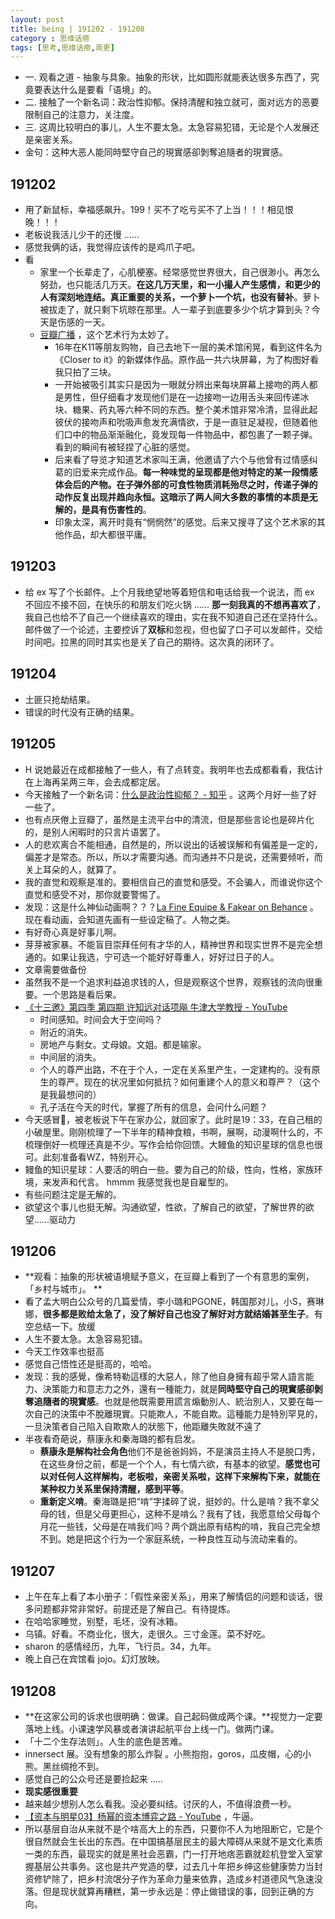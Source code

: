 ```yaml
---
layout: post
title: being | 191202 - 191208
category : 思维话痨
tags: [思考,思维话痨,周更]
---
```


- 一. 观看之道 - 抽象与具象。抽象的形状，比如圆形就能表达很多东西了，究竟要表达什么是要看「语境」的。
- 二. 接触了一个新名词：政治性抑郁。保持清醒和独立就可，面对远方的恶要限制自己的注意力，关注度。
- 三. 这周比较明白的事儿，人生不要太急。太急容易犯错，无论是个人发展还是亲密关系。
- 金句：这种大恶人能同時堅守自己的現實感卻剝奪追隨者的現實感。

## 191202
  - 用了新鼠标，幸福感飙升。199！买不了吃亏买不了上当！！！相见恨晚！！！
  - 老板说我活儿少干的还慢 ......
  - 感觉我俩的话，我觉得应该传的是鸡爪子吧。
  - 看
    - 家里一个长辈走了，心肌梗塞。经常感觉世界很大，自己很渺小。再怎么努劲，也只能活几万天。**在这几万天里，和一小撮人产生感情，和更少的人有深刻地连结。真正重要的关系，一个萝卜一个坑，也没有替补**。萝卜被拔走了，就只剩下坑晾在那里。人一辈子到底要多少个坑才算到头？今天是伤感的一天。
    - [豆瓣广播](https://www.douban.com/people/48554953/status/2709517483/) ，这个艺术行为太妙了。
      - 16年在K11等朋友购物，自己去地下一层的美术馆闲晃，看到这件名为《Closer to it》的新媒体作品。原作品一共六块屏幕，为了构图好看我只拍了三块。
      - 一开始被吸引其实只是因为一眼就分辨出来每块屏幕上接吻的两人都是男性，但仔细看才发现他们是在一边接吻一边用舌头来回传递冰块、糖果、药丸等六种不同的东西。整个美术馆非常冷清，显得此起彼伏的接吻声和吮吸声愈发充满情欲，于是一直驻足凝视，但随着他们口中的物品渐渐融化，竟发现每一件物品中，都包裹了一颗子弹。看到的瞬间有被轻捏了心脏的感觉。
      - 后来看了导览才知道艺术家叫王满，他邀请了六个与他曾有过情感纠葛的旧爱来完成作品。**每一种味觉的呈现都是他对特定的某一段情感体会后的产物。在子弹外部的可食性物质消耗殆尽之时，传递子弹的动作反复出现并趋向永恒。这暗示了两人间大多数的事情的本质是无解的，是具有伤害性的**。
      - 印象太深，离开时竟有“惘惘然”的感觉。后来又搜寻了这个艺术家的其他作品，却大都很平庸。 
    
## 191203
  - 给 ex 写了个长邮件。上个月我绝望地等着短信和电话给我一个说法，而 ex 不回应不接不回，在快乐的和朋友们吃火锅 ...... **那一刻我真的不想再喜欢了**，我自己也给不了自己一个继续喜欢的理由，实在我不知道自己还在坚持什么。邮件做了一个论述，主要控诉了**双标**和忽视，但也留了口子可以发邮件，交给时间吧。拉黑的同时其实也是关了自己的期待。这次真的闭环了。
  
## 191204
  - 土匪只抢劫结果。
  - 错误的时代没有正确的结果。
  
##  191205
  - H 说她最近在成都接触了一些人，有了点转变。我明年也去成都看看，我估计在上海再呆两三年，会去成都定居。
  - 今天接触了一个新名词：[什么是政治性抑郁？ - 知乎](https://www.zhihu.com/people/xirlo) 。这两个月好一些了好一些了。
  - 也有点厌倦上豆瓣了，虽然是主流平台中的清流，但是那些言论也是碎片化的，是别人闲暇时的只言片语罢了。
  - 人的悲欢离合不能相通，自然是的，所以说出的话被误解和有偏差是一定的，偏差才是常态。所以，所以才需要沟通。而沟通并不只是说，还需要倾听，而关上耳朵的人，就算了。
  - 我的直觉和观察是准的。要相信自己的直觉和感受。不会骗人，而谁说你这个直觉和感受不对，那你就要警惕了。
  - 发现：这是什么神仙动画啊？？？[La Fine Equipe & Fakear on Behance](https://www.behance.net/gallery/85858783/La-Fine-Equipe-Fakear) 。现在看动画，会知道先画有一些设定稿了。人物之类。
  - 有好奇心真是好事儿啊。
  - 芽芽被家暴。不能盲目崇拜任何有才华的人，精神世界和现实世界不是完全想通的。如果让我选，宁可选一个能好好尊重人，好好过日子的人。
  - 文章需要做备份
  - 虽然我不是一个追求利益追求钱的人，但是观察这个世界，观察钱的流向很重要。一个思路是看后果。
  - [《十三邀》第四季 第四期 许知远对话项飚 牛津大学教授 - YouTube](https://www.youtube.com/watch?v=Kj0Hu-HJMcI) 
    - 时间感知。时间会大于空间吗？
    - 附近的消失。
    - 房地产与剩女。丈母娘。文姐。都是输家。
    - 中间层的消失。
    - 个人的尊严出路，不在于个人，一定在关系里产生，一定建构的。没有原生的尊严。现在的状况里如何抵抗？如何重建个人的意义和尊严？（这个是我最想问的）
    - 孔子活在今天的时代，掌握了所有的信息，会问什么问题？
  - 今天感冒🤧，被老板说下午在家办公，就回家了。此时是19：33，在自己租的小破屋里。刚刚梳理了一下半年的精神食粮，书啊，展啊，动漫啊什么的，不梳理倒好一梳理还真是不少。写作会给你回馈。大鳗鱼的知识星球的信息也很可。此刻准备看WZ，特别开心。
  - 鳗鱼的知识星球：人要活的明白一些。要为自己的阶级，性向，性格，家族环境，来发声和代言。 hmmm 我感觉我也是自雇型的。
  - 有些问题注定是无解的。
  - 欲望这个事儿也挺无解。沟通欲望，性欲，了解自己的欲望，了解世界的欲望......驱动力
  
## 191206
  - **观看：抽象的形状被语境赋予意义，在豆瓣上看到了一个有意思的案例，「乡村与城市」。 **
  - 看了孟大明白公众号的几篇爱情，李小璐和PGONE，韩国那对儿，小S，赛琳娜，**很多都是败给太急了，没了解好自己也没了解好对方就结婚甚至生子**。有空总结一下。放缓
  - 人生不要太急。太急容易犯错。
  - 今天工作效率也挺高
  - 感觉自己悟性还是挺高的，哈哈。
  - 发现：我的感覺，像希特勒這樣的大惡人，除了他自身擁有超乎常人語言能力、決策能力和意志力之外，還有一種能力，就是**同時堅守自己的現實感卻剝奪追隨者的現實感**。也就是他既需要用謊言煽動別人、統治別人，又要在每一次自己的決策中不脫離現實。只能欺人，不能自欺。這種能力是特別罕見的，一旦決策者自己陷入自欺欺人的狀態下，他距離失敗就不遠了
  - 半夜看奇葩说，蔡康永和秦海璐的都有启发。
    - **蔡康永是解构社会角色**他们不是爸爸妈妈，不是演员主持人不是脱口秀，在这些身份之前，都是一个个人，有七情六欲，有基本的欲望。**感觉也可以对任何人这样解构，老板啦，亲密关系啦，这样下来解构下来，就能在某种权力关系里保持清醒，感到平等**。
    - **重新定义啃**。秦海璐是把“啃”字揉碎了说，挺妙的。什么是啃？我不拿父母的钱，但是父母更担心，这种不是啃么？我有了钱，我愿意给父母每个月花一些钱，父母是在啃我们吗？两个跳出原有结构的啃，我自己完全想不到。她是把这个行为一个家庭系统，一种良性互动与流动来看的。
    
## 191207
  - 上午在车上看了本小册子：「假性亲密关系」，用来了解情侣的问题和谈话，很多问题都非常非常好。前提还是了解自己。有待提炼。
  - 在哈哈家睡觉，别墅，毛坯，没有冰箱。
  - 乌镇。好看。不商业化，很大，走很久。三寸金莲。菜不好吃。
  - sharon 的感情经历，九年，飞行员。34，九年。
  - 晚上自己在宾馆看 jojo。幻灯放映。
  
## 191208
  - **在这家公司的诉求也很明确：做课。自己起码做成两个课。**视觉力一定要落地上线。小课速学风暴或者演讲起航平台上线一门。做两门课。
  - 「十二个生存法则」。人生的底色是苦难。
  - innersect 展。没有想象的那么炸裂 。小熊抱抱，goros，瓜皮帽，心的小熊。黑丝绸抢不到。
  - 感觉自己的公众号还是要捡起来 ..... 
  - **现实感很重要**
  - 越来越少想别人怎么看我。没必要纠结。讨厌的人，不值得浪费一秒。
  - [【资本与明星03】杨幂的资本博弈之路 - YouTube](https://www.youtube.com/watch?v=U2T4LLTwoZ8) ，牛逼。
  - 所以基层自治从来就不是个啥高大上的东西，只要你不人为地阻断它，它是个很自然就会生长出的东西。在中国搞基层民主的最大障碍从来就不是文化素质一类的东西，最现实的就是黑社会恶霸，门一打开地痞恶霸就趁机登堂入室掌握基层公共事务。这也是共产党造的孽，过去几十年把乡绅这些健康势力当封资修铲除了，把乡村流氓分子作为革命力量来依靠，造成乡村道德风气急速没落。但是现状就算再糟糕，第一步永远是：停止做错误的事，回到正确的方向。
